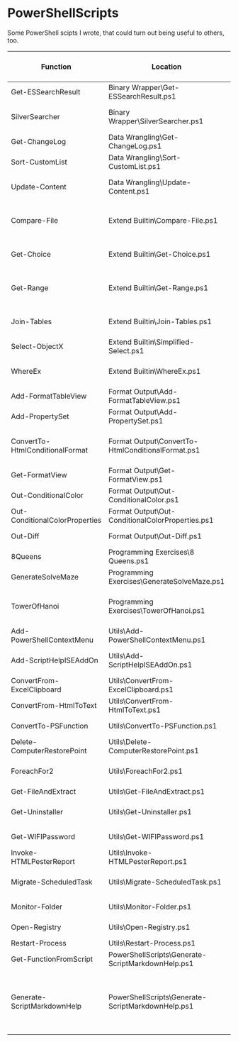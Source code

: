 # PowerShellScripts
Some PowerShell scipts I wrote, that could turn out being useful to others, too.

| Function | Location | Synopsis | Related Blog Post | Full Documentation |
| --- | --- | --- | --- | --- |
| Get-ESSearchResult | Binary Wrapper\Get-ESSearchResult.ps1 |PowerShell wrapper around Everything search command line (es.exe). | [Link]() | [Link](https://github.com/DBremen/PowerShellScripts/blob/master/docs/Get-ESSearchResult.md) |
| SilverSearcher | Binary Wrapper\SilverSearcher.ps1 |PowerShell wrapper around silver searcher (ag.exe) Recursively search for PATTERN in PATH. Like grep or ack, but faster. |  | [Link](https://github.com/DBremen/PowerShellScripts/blob/master/docs/SilverSearcher.md) |
| Get-ChangeLog | Data Wrangling\Get-ChangeLog.ps1 |Comparing two objects or .csv files column by column. | [Link]() | [Link](https://github.com/DBremen/PowerShellScripts/blob/master/docs/Get-ChangeLog.md) |
| Sort-CustomList | Data Wrangling\Sort-CustomList.ps1 |Sort data using a custom list in PowerShell. | [Link]() | [Link](https://github.com/DBremen/PowerShellScripts/blob/master/docs/Sort-CustomList.md) |
| Update-Content | Data Wrangling\Update-Content.ps1 |Insert text on a new line after the line matching the StartPattern or replace text between start- and end Pattern within a file |  | [Link](https://github.com/DBremen/PowerShellScripts/blob/master/docs/Update-Content.md) |
| Compare-File | Extend Builtin\Compare-File.ps1 |A wrapper and extension for the built-in Compare-Object cmdlet to compare two txt based files and receive a side-by-side comparison (including Line numbes). |  | [Link](https://github.com/DBremen/PowerShellScripts/blob/master/docs/Compare-File.md) |
| Get-Choice | Extend Builtin\Get-Choice.ps1 |An alternative to the built-in PromptForChoice providing a consistent UI across different hosts. | [Link]() | [Link](https://github.com/DBremen/PowerShellScripts/blob/master/docs/Get-Choice.md) |
| Get-Range | Extend Builtin\Get-Range.ps1 |Function to retrieve a continuous or stepwise Range of integers,decimals,dates,month names, day names or chars. Simulating Haskell`s Range operator | [Link]() | [Link](https://github.com/DBremen/PowerShellScripts/blob/master/docs/Get-Range.md) |
| Join-Tables | Extend Builtin\Join-Tables.ps1 |Function to join tables based on one or more common columns with an option to summarize (aggregate) joined columns. |  | [Link](https://github.com/DBremen/PowerShellScripts/blob/master/docs/Join-Tables.md) |
| Select-ObjectX | Extend Builtin\Simplified-Select.ps1 |Proxy function for Select-Object providing easier syntax for calculated properties. | [Link]() | [Link](https://github.com/DBremen/PowerShellScripts/blob/master/docs/Select-ObjectX.md) |
| WhereEx | Extend Builtin\WhereEx.ps1 |POC for a simplified Where-Object with multiple conditions on the same property for PowerShell. | [Link]() | [Link](https://github.com/DBremen/PowerShellScripts/blob/master/docs/WhereEx.md) |
| Add-FormatTableView | Format Output\Add-FormatTableView.ps1 |Function to add a Format Table View for a type | [Link]() | [Link](https://github.com/DBremen/PowerShellScripts/blob/master/docs/Add-FormatTableView.md) |
| Add-PropertySet | Format Output\Add-PropertySet.ps1 |Function to create property sets | [Link]() | [Link](https://github.com/DBremen/PowerShellScripts/blob/master/docs/Add-PropertySet.md) |
| ConvertTo-HtmlConditionalFormat | Format Output\ConvertTo-HtmlConditionalFormat.ps1 |Function to convert PowerShell objects into an HTML table with the option to format individual table cells based on property values using CSS selectors. |  | [Link](https://github.com/DBremen/PowerShellScripts/blob/master/docs/ConvertTo-HtmlConditionalFormat.md) |
| Get-FormatView | Format Output\Get-FormatView.ps1 |Function to get the format views for a particular type. | [Link]() | [Link](https://github.com/DBremen/PowerShellScripts/blob/master/docs/Get-FormatView.md) |
| Out-ConditionalColor | Format Output\Out-ConditionalColor.ps1 |Filter to conditionally format PowerShell output within the PowerShell console. |  | [Link](https://github.com/DBremen/PowerShellScripts/blob/master/docs/Out-ConditionalColor.md) |
| Out-ConditionalColorProperties | Format Output\Out-ConditionalColorProperties.ps1 |Filter to conditionally format property values within PowerShell output on the console. |  | [Link](https://github.com/DBremen/PowerShellScripts/blob/master/docs/Out-ConditionalColorProperties.md) |
| Out-Diff | Format Output\Out-Diff.ps1 |Generate html diff from git diff output using diff2html. |  | [Link](https://github.com/DBremen/PowerShellScripts/blob/master/docs/Out-Diff.md) |
| 8Queens | Programming Exercises\8 Queens.ps1 |PowerShell solution for a classical programming exercise. |  | [Link](https://github.com/DBremen/PowerShellScripts/blob/master/docs/8Queens.md) |
| GenerateSolveMaze | Programming Exercises\GenerateSolveMaze.ps1 |Function to generate a GUI (Windows forms) to build and solve random mazes |  | [Link](https://github.com/DBremen/PowerShellScripts/blob/master/docs/GenerateSolveMaze.md) |
| TowerOfHanoi | Programming Exercises\TowerOfHanoi.ps1 |PowerShell solution to the Tower of Hanoi problem (http://en.wikipedia.org/wiki/Tower_of_Hanoi) using recursion. |  | [Link](https://github.com/DBremen/PowerShellScripts/blob/master/docs/TowerOfHanoi.md) |
| Add-PowerShellContextMenu | Utils\Add-PowerShellContextMenu.ps1 |Function to create context menu entries in order to invoke PowerShell | [Link]() | [Link](https://github.com/DBremen/PowerShellScripts/blob/master/docs/Add-PowerShellContextMenu.md) |
| Add-ScriptHelpISEAddOn | Utils\Add-ScriptHelpISEAddOn.ps1 |Function to create an ISE Add-On that will generate comment based help for functions. The functions requires the Show-UI module. | [Link]() | [Link](https://github.com/DBremen/PowerShellScripts/blob/master/docs/Add-ScriptHelpISEAddOn.md) |
| ConvertFrom-ExcelClipboard | Utils\ConvertFrom-ExcelClipboard.ps1 |Convert copied range from excel to an array of PSObjects | [Link]() | [Link](https://github.com/DBremen/PowerShellScripts/blob/master/docs/ConvertFrom-ExcelClipboard.md) |
| ConvertFrom-HtmlToText | Utils\ConvertFrom-HtmlToText.ps1 |Extract the text out of a HTML string |  | [Link](https://github.com/DBremen/PowerShellScripts/blob/master/docs/ConvertFrom-HtmlToText.md) |
| ConvertTo-PSFunction | Utils\ConvertTo-PSFunction.ps1 |Function to "convert" legacy command line commands to PowerShell functions |  | [Link](https://github.com/DBremen/PowerShellScripts/blob/master/docs/ConvertTo-PSFunction.md) |
| Delete-ComputerRestorePoint | Utils\Delete-ComputerRestorePoint.ps1 |Function to Delete Windows System Restore points |  | [Link](https://github.com/DBremen/PowerShellScripts/blob/master/docs/Delete-ComputerRestorePoint.md) |
| ForeachFor2 | Utils\ForeachFor2.ps1 |Function to step through two series of values in two collections and run commands against them. |  | [Link](https://github.com/DBremen/PowerShellScripts/blob/master/docs/ForeachFor2.md) |
| Get-FileAndExtract | Utils\Get-FileAndExtract.ps1 |Function to download and extract files. |  | [Link](https://github.com/DBremen/PowerShellScripts/blob/master/docs/Get-FileAndExtract.md) |
| Get-Uninstaller | Utils\Get-Uninstaller.ps1 |Function to get the uninstaller for installed software via registry (PowerShell v4 and <) or Get-Package) | [Link]() | [Link](https://github.com/DBremen/PowerShellScripts/blob/master/docs/Get-Uninstaller.md) |
| Get-WIFIPassword | Utils\Get-WIFIPassword.ps1 |Get the Wifi password of stored networks using netsh. |  | [Link](https://github.com/DBremen/PowerShellScripts/blob/master/docs/Get-WIFIPassword.md) |
| Invoke-HTMLPesterReport | Utils\Invoke-HTMLPesterReport.ps1 |Generate HTML report for Pester test results using ReportUnit.exe | [Link]() | [Link](https://github.com/DBremen/PowerShellScripts/blob/master/docs/Invoke-HTMLPesterReport.md) |
| Migrate-ScheduledTask | Utils\Migrate-ScheduledTask.ps1 |Script to migrate scheduled tasks from Windows XP/Server 2003 to Windows 7/Server 2008 task scheduler |  | [Link](https://github.com/DBremen/PowerShellScripts/blob/master/docs/Migrate-ScheduledTask.md) |
| Monitor-Folder | Utils\Monitor-Folder.ps1 |Monitors a folder for changes using non-persistent asynchronous events |  | [Link](https://github.com/DBremen/PowerShellScripts/blob/master/docs/Monitor-Folder.md) |
| Open-Registry | Utils\Open-Registry.ps1 |Open the regedit at the specified path similar to sysinternals regjump. |  | [Link](https://github.com/DBremen/PowerShellScripts/blob/master/docs/Open-Registry.md) |
| Restart-Process | Utils\Restart-Process.ps1 |Function to restart process(es) | [Link]() | [Link](https://github.com/DBremen/PowerShellScripts/blob/master/docs/Restart-Process.md) |
| Get-FunctionFromScript | PowerShellScripts\Generate-ScriptMarkdownHelp.ps1 |Gets the functions and filters declared within a script block or a file |  | [Link](https://github.com/DBremen/PowerShellScripts/blob/master/docs/Get-FunctionFromScript.md) |
| Generate-ScriptMarkdownHelp | PowerShellScripts\Generate-ScriptMarkdownHelp.ps1 |The function that generated the Markdown help in this repository. (see Example for usage).  Generates markdown help for Github for each function containing comment based help (Description not empty) within a folder recursively and a summary table for the main README.md |  | [Link](https://github.com/DBremen/PowerShellScripts/blob/master/docs/Generate-ScriptMarkdownHelp.md) |
